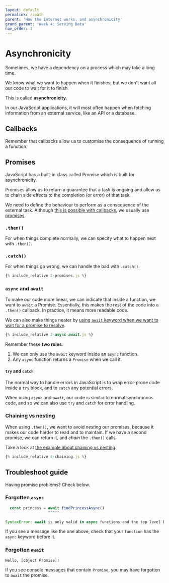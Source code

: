 ```yaml
---
layout: default
permalink: /:path
parent: 'How the internet works, and asynchronicity'
grand_parent: 'Week 4: Serving Data'
nav_order: 1
---
```


# Asynchronicity

Sometimes, we have a dependency on a process which may take a long time.

We know what we want to happen when it finishes, but we don't want all our code to wait for it to finish.

This is called **asynchronicity**.

In our JavaScript applications, it will most often happen when fetching information from an external service, like an API or a database.

## Callbacks

Remember that callbacks allow us to customise the consequence of running a function.

## Promises

JavaScript has a built-in class called Promise which is built for asynchronicity.

Promises allow us to return a guarantee that a task is ongoing and allow us to chain side effects to the completion (or error) of that task.

We need to define the behaviour to perform as a consequence of the external task.
Although [this is possible with callbacks](./1-callbacks.js), we usually use [promises](./2-promises.js).

### `.then()`

For when things complete normally, we can specify what to happen next with `.then()`.

### `.catch()`

For when things go wrong, we can handle the bad with `.catch()`.

```js
{% include_relative 2-promises.js %}
```

### `async` and `await`

To make our code more linear, we can indicate that inside a function, we want to `await` a Promise.
Essentially, this makes the rest of the code into a `.then()` callback.
In practice, it means more readable code.

We can also make things neater by [using `await` keyword when we want to wait for a promise to resolve](./3-async-await.js).

```js
{% include_relative 3-async-await.js %}
```

Remember these **two rules**:

1. We can only use the `await` keyword inside an `async` function.
2. Any `async` function returns a `Promise` when we call it.

#### `try` and `catch`

The normal way to handle errors in JavaScript is to wrap error-prone code inside a `try` block, and to `catch` any potential errors.

When using `async` and `await`, our code is similar to normal synchronous code, and so we can also use `try` and `catch` for error handling.

### Chaining vs nesting

When using `.then()`, we want to avoid _nesting_ our promises, because it makes our code harder to read and to maintain. If we have a second promise, we can return it, and _chain_ the `.then()` calls.

Take a look at [the example about chaining vs nesting](./4-chaining.js).

```js
{% include_relative 4-chaining.js %}
```

## Troubleshoot guide

Having promise problems? Check below.

### Forgotten `async`

```js
  const princess = await findPrincessAsync()
                   ^^^^^

SyntaxError: await is only valid in async functions and the top level bodies of modules
```

If you see a message like the one above, check that your `function` has the `async` keyword before it.

### Forgotten `await`

```
Hello, [object Promise]!
```

If you see console messages that contain `Promise`, you may have forgotten to `await` the promise.
